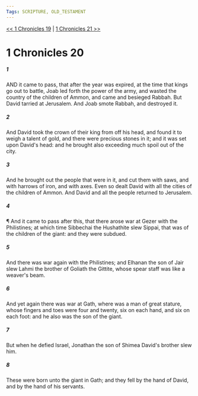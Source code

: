 ```yaml
---
Tags: SCRIPTURE, OLD_TESTAMENT
---
```


[<< 1 Chronicles 19](OLD_TESTAMENT/13_1_Chronicles/1_Chronicles_19.md) | [1 Chronicles 21 >>](OLD_TESTAMENT/13_1_Chronicles/1_Chronicles_21.md)

# 1 Chronicles 20

##### 1
 AND it came to pass, that after the year was expired, at the time that kings go out to battle, Joab led forth the power of the army, and wasted the country of the children of Ammon, and came and besieged Rabbah.  But David tarried at Jerusalem.  And Joab smote Rabbah, and destroyed it.
##### 2
 And David took the crown of their king from off his head, and found it to weigh a talent of gold, and there were precious stones in it; and it was set upon David's head: and he brought also exceeding much spoil out of the city.
##### 3
 And he brought out the people that were in it, and cut them with saws, and with harrows of iron, and with axes.  Even so dealt David with all the cities of the children of Ammon.  And David and all the people returned to Jerusalem.
##### 4
 ¶ And it came to pass after this, that there arose war at Gezer with the Philistines; at which time Sibbechai the Hushathite slew Sippai, that was of the children of the giant: and they were subdued.
##### 5
 And there was war again with the Philistines; and Elhanan the son of Jair slew Lahmi the brother of Goliath the Gittite, whose spear staff was like a weaver's beam.
##### 6
 And yet again there was war at Gath, where was a man of great stature, whose fingers and toes were four and twenty, six on each hand, and six on each foot: and he also was the son of the giant.
##### 7
 But when he defied Israel, Jonathan the son of Shimea David's brother slew him.
##### 8
 These were born unto the giant in Gath; and they fell by the hand of David, and by the hand of his servants.
